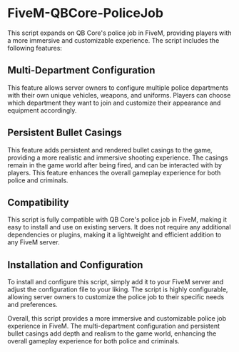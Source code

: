 # FiveM-QBCore-PoliceJob
 
This script expands on QB Core's police job in FiveM, providing players with a more immersive and customizable experience. The script includes the following features:

## Multi-Department Configuration
This feature allows server owners to configure multiple police departments with their own unique vehicles, weapons, and uniforms. Players can choose which department they want to join and customize their appearance and equipment accordingly.

## Persistent Bullet Casings
This feature adds persistent and rendered bullet casings to the game, providing a more realistic and immersive shooting experience. The casings remain in the game world after being fired, and can be interacted with by players. This feature enhances the overall gameplay experience for both police and criminals.

## Compatibility
This script is fully compatible with QB Core's police job in FiveM, making it easy to install and use on existing servers. It does not require any additional dependencies or plugins, making it a lightweight and efficient addition to any FiveM server.

## Installation and Configuration
To install and configure this script, simply add it to your FiveM server and adjust the configuration file to your liking. The script is highly configurable, allowing server owners to customize the police job to their specific needs and preferences.

Overall, this script provides a more immersive and customizable police job experience in FiveM. The multi-department configuration and persistent bullet casings add depth and realism to the game world, enhancing the overall gameplay experience for both police and criminals.